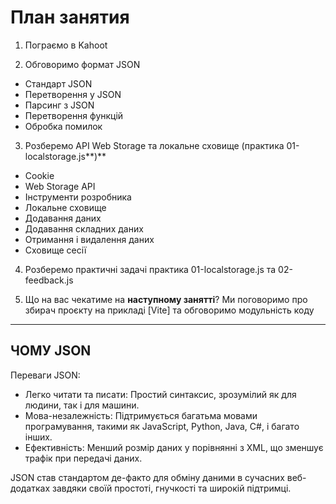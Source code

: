 # План занятия

1. Пограємо в Kahoot

2. Обговоримо формат JSON

- Стандарт JSON
- Перетворення у JSON
- Парсинг з JSON
- Перетворення функцій
- Обробка помилок

3. Розберемо API Web Storage та локальне сховище (практика
   01-localstorage.js**)**

- Сookie
- Web Storage API
- Інструменти розробника
- Локальне сховище
- Додавання даних
- Додавання складних даних
- Отримання і видалення даних
- Сховище сесії

4. Розберемо практичні задачі практика 01-localstorage.js та 02-feedback.js

5. Що на вас чекатиме на **наступному занятті**? Ми поговоримо про збирач
   проєкту на прикладі [Vite] та обговоримо модульність коду

---

## ЧОМУ JSON

Переваги JSON:

- Легко читати та писати: Простий синтаксис, зрозумілий як для людини, так і для
  машини.
- Мова-незалежність: Підтримується багатьма мовами програмування, такими як
  JavaScript, Python, Java, C#, і багато інших.
- Ефективність: Менший розмір даних у порівнянні з XML, що зменшує трафік при
  передачі даних.

JSON став стандартом де-факто для обміну даними в сучасних веб-додатках завдяки
своїй простоті, гнучкості та широкій підтримці.
